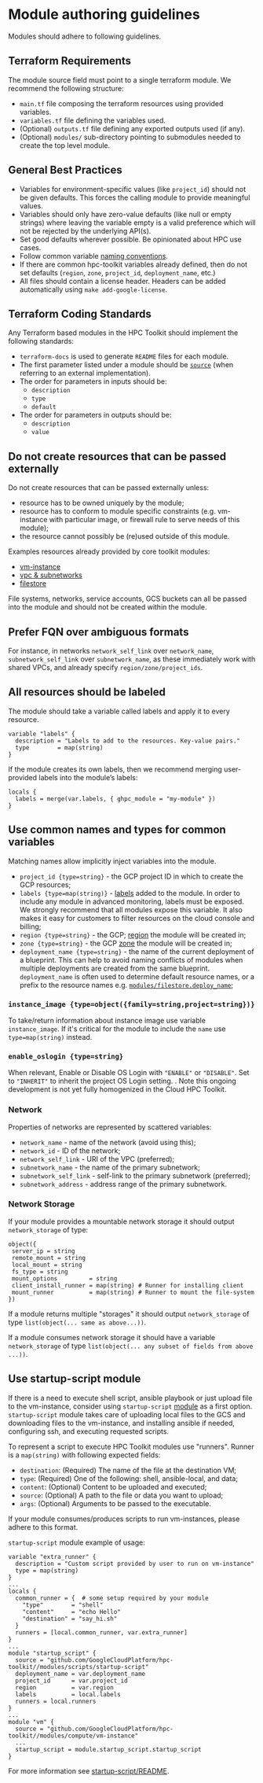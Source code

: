 # Module authoring guidelines

Modules should adhere to following guidelines.

## Terraform Requirements

The module source field must point to a single terraform module. We recommend
the following structure:

* `main.tf` file composing the terraform resources using provided variables.
* `variables.tf` file defining the variables used.
* (Optional) `outputs.tf` file defining any exported outputs used (if any).
* (Optional) `modules/` sub-directory pointing to submodules needed to create the
  top level module.

## General Best Practices

* Variables for environment-specific values (like `project_id`) should not be
  given defaults. This forces the calling module to provide meaningful values.
* Variables should only have zero-value defaults (like null or empty strings)
  where leaving the variable empty is a valid preference which will not be
  rejected by the underlying API(s).
* Set good defaults wherever possible. Be opinionated about HPC use cases.
* Follow common variable [naming conventions](#use-common-names-and-types-for-common-variables).
* If there are common hpc-toolkit variables already defined, then do not set defaults (`region`, `zone`, `project_id`, `deployment_name`, etc.)
* All files should contain a license header. Headers can be added automatically
  using `make add-google-license`.

## Terraform Coding Standards

Any Terraform based modules in the HPC Toolkit should implement the following
standards:

* `terraform-docs` is used to generate `README` files for each module.
* The first parameter listed under a module should be [`source`](../modules/README.md#source-required)
  (when referring to an external implementation).
* The order for parameters in inputs should be:
  * `description`
  * `type`
  * `default`
* The order for parameters in outputs should be:
  * `description`
  * `value`

## Do not create resources that can be passed externally

Do not create resources that can be passed externally unless:
* resource has to be owned uniquely by the module;
* resource has to conform to module specific constraints (e.g. vm-instance with particular image, or firewall rule to serve needs of this module);
* the resource cannot possibly be (re)used outside of this module.

Examples resources already provided by core toolkit modules:

* [vm-instance](https://github.com/GoogleCloudPlatform/hpc-toolkit/tree/main/modules/compute/vm-instance)
* [vpc & subnetworks](https://github.com/GoogleCloudPlatform/hpc-toolkit/tree/main/modules/network)
* [filestore](https://github.com/GoogleCloudPlatform/hpc-toolkit/tree/main/modules/file-system/filestore)

File systems, networks, service accounts, GCS buckets can all be passed into the module and should not be created within the module.

## Prefer FQN over ambiguous formats

For instance, in networks `network_self_link` over `network_name`, `subnetwork_self_link` over `subnetwork_name`, as these immediately work with shared VPCs, and already specify `region/zone/project_ids`.

## All resources should be labeled

The module should take a variable called labels and apply it to every resource.

```hcl
variable "labels" {
  description = "Labels to add to the resources. Key-value pairs."
  type        = map(string)
}
```

If the module creates its own labels, then we recommend merging user-provided labels into the module’s labels:

```hcl
locals {
  labels = merge(var.labels, { ghpc_module = "my-module" })
}
```

## Use common names and types for common variables

Matching names allow implicitly inject variables into the module.

* `project_id {type=string}` - the GCP project ID in which to create the GCP resources;
* `labels {type=map(string)}` - [labels](https://cloud.google.com/resource-manager/docs/creating-managing-labels) added to the module. In order to include any module in advanced
  monitoring, labels must be exposed. We strongly recommend that all modules
  expose this variable. It also makes it easy for customers to filter resources on the cloud console and billing;
* `region {type=string}` - the GCP;
  [region](https://cloud.google.com/compute/docs/regions-zones) the module will be created in;
* `zone {type=string}` - the GCP [zone](https://cloud.google.com/compute/docs/regions-zones)
  the module will be created in;
* `deployment_name {type=string}`  - the name of the current deployment of a blueprint. This
  can help to avoid naming conflicts of modules when multiple deployments are
  created from the same blueprint. `deployment_name` is often used to determine default resource names, or a prefix to the resource names e.g. [`modules/filestore.deploy_name`](../modules/file-system/filestore/README.md#inputs);

### `instance_image {type=object({family=string,project=string})}`

To take/return information about instance image use variable `instance_image`. If it's critical for the module to include the `name` use `type=map(string)` instead.

### `enable_oslogin {type=string}`

When relevant, Enable or Disable OS Login with `"ENABLE"` or `"DISABLE"`. Set to `"INHERIT"` to inherit the project OS Login setting. . Note this ongoing development is not yet fully homogenized in the Cloud HPC Toolkit.

### Network

Properties of networks are represented by scattered variables:
* `network_name` - name of the network (avoid using this);
* `network_id` - ID of the network;
* `network_self_link` - URI of the VPC (preferred);
* `subnetwork_name` - the name of the primary subnetwork;
* `subnetwork_self_link` - self-link to the primary subnetwork (preferred);
* `subnetwork_address` - address range of the primary subnetwork.

### Network Storage

If your module provides a mountable network storage it should output `network_storage` of type:

```hcl
object({
 server_ip = string
 remote_mount = string
 local_mount = string
 fs_type = string
 mount_options         = string      
 client_install_runner = map(string) # Runner for installing client
 mount_runner          = map(string) # Runner to mount the file-system
})
```

If a module returns multiple "storages" it should output `network_storage` of type `list(object(... same as above...))`.

If a module consumes network storage it should have a variable `network_storage` of type `list(object(... any subset of fields from above ...))`.

## Use startup-script module

If there is a need to execute shell script, ansible playbook or just upload file to the vm-instance, consider using `startup-script` [module](https://github.com/GoogleCloudPlatform/hpc-toolkit/tree/main/modules/scripts/startup-script) as a first option. `startup-script` module takes care of uploading local files to the GCS and downloading files to the vm-instance, and installing ansible if needed, configuring ssh, and executing requested scripts.

To represent a script to execute HPC Toolkit modules use "runners". Runner is a `map(string)` with following expected fields:

* `destination`: (Required) The name of the file at the destination VM;
* `type`: (Required) One of the following: shell, ansible-local, and data;
* `content`: (Optional) Content to be uploaded and executed;
* `source`: (Optional) A path to the file or data you want to upload;
* `args`: (Optional) Arguments to be passed to the executable.

If your module consumes/produces scripts to run vm-instances, please adhere to this format.

`startup-script` module example of  usage:

```hcl
variable "extra_runner" {
  description = "Custom script provided by user to run on vm-instance"
  type = map(string)
}
...
locals {
  common_runner = {  # some setup required by your module
    "type"        = "shell"
    "content"     = "echo Hello"
    "destination" = "say_hi.sh"
  }
  runners = [local.common_runner, var.extra_runner]
}
...
module "startup_script" {
  source = "github.com/GoogleCloudPlatform/hpc-toolkit//modules/scripts/startup-script"
  deployment_name = var.deployment_name
  project_id      = var.project_id
  region          = var.region
  labels          = local.labels
  runners = local.runners
}
...
module "vm" {
  source = "github.com/GoogleCloudPlatform/hpc-toolkit//modules/compute/vm-instance"
  ...
  startup_script = module.startup_script.startup_script
}
```

For more information see [startup-script/README](https://github.com/GoogleCloudPlatform/hpc-toolkit/tree/main/modules/scripts/startup-script#readme).
